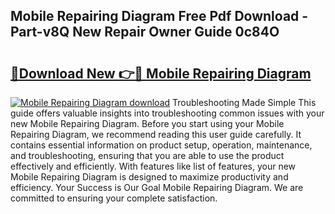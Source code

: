## Mobile Repairing Diagram Free Pdf Download - Part-v8Q New Repair Owner Guide 0c84O

# <h2><a href="http://dfqu73v.blite.top/?on=Mobile+Repairing+Diagram">🔗Download New 👉🔴 Mobile Repairing Diagram</a></h2>

[![Mobile Repairing Diagram download](https://i.imgur.com/lujVjoI.png)](http://dfqu73v.blite.top/?on=Mobile+Repairing+Diagram)
Troubleshooting Made Simple This guide offers valuable insights into troubleshooting common issues with your new Mobile Repairing Diagram. Before you start using your Mobile Repairing Diagram, we recommend reading this user guide carefully. It contains essential information on product setup, operation, maintenance, and troubleshooting, ensuring that you are able to use the product effectively and efficiently. With features like list of features, your new Mobile Repairing Diagram is designed to maximize productivity and efficiency. Your Success is Our Goal Mobile Repairing Diagram. We are committed to ensuring your complete satisfaction.
